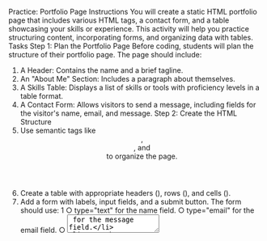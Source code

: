 Practice: Portfolio Page
Instructions
You will create a static HTML portfolio page that includes various HTML tags, a
contact form, and a table showcasing your skills or experience. This activity will help
you practice structuring content, incorporating forms, and organizing data with
tables.
Tasks
Step 1: Plan the Portfolio Page
Before coding, students will plan the structure of their portfolio page. The page
should include:
1. A Header: Contains the name and a brief tagline.
2. An "About Me" Section: Includes a paragraph about themselves.
3. A Skills Table: Displays a list of skills or tools with proficiency levels in a table
format.
4. A Contact Form: Allows visitors to send a message, including fields for the
visitor's name, email, and message.
Step 2: Create the HTML Structure
1. Use semantic tags like <header>, <section>, and <footer> to organize the
page.
2. Create a table with appropriate headers (<th>), rows (<tr>), and cells (<td>).
3. Add a form with labels, input fields, and a submit button. The form should
use:
1
○ type="text" for the name field.
○ type="email" for the email field.
○ <textarea> for the message field.
4. Use other relevant tags, such as <h1>, <p>, <ul>, or <img>, to enhance the
design.
Step 3: Test and Review
Once the page is complete, you should:
1. Test the form to ensure all fields are correctly labeled.
2. Check the table for proper alignment and formatting.
3. Review the code to ensure proper use of tags and attributes.
Example Structure
● Header
● About Me Section
● Skills Table
● Contact Form